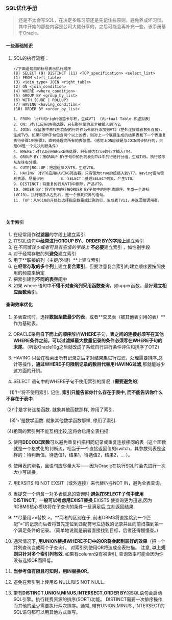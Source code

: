 ### SQL优化手册

>   ​	还是不太会写SQL，在决定多练习前还是先记住些原则，避免养成坏习惯。其中开始的那些内容是公司大佬分享的，之后可能会再补充一些，该手册基于Oracle。

#### 一些基础知识

1.  SQL的执行流程：

    ```
    //下面语句前的标号表示执行顺序
    (8) SELECT (9) DISTINCT (11) <TOP_specification> <select_list> 
    (1) FROM <left_table>
    (3) <join_type> JOIN <right_table> 
    (2) ON <join_condition>
    (4) WHERE <where_condition> 
    (5) GROUP BY <group_by_list> 
    (6) WITH {CUBE | ROLLUP} 
    (7) HAVING <having_condition> 
    (10) ORDER BY <order_by_list>

    1. FROM: left和right做笛卡尔积，生成VT1 （Virtual Table 即虚拟表）
    2. ON: 对VT1应用ON筛选器，只有那些使为真才被插入到TV2。
    3. JOIN: 保留表中未找到匹配的行将作为外部行添加到VT2（左外连接或者右外连接），生成TV3。如果FROM子句包含两个以上的表，则对上一个联接生成的结果表和下一个表重复执行步骤1到步骤3，直到处理完所有的表位置。(感觉上ON应该是与JOIN同步执行的，只是ON是一个先决判断条件)
    4. WHERE：对TV3应用WHERE筛选器，只有使为true的行才插入TV4。
    5. GROUP BY：按GROUP BY子句中的列列表对TV4中的行进行分组，生成TV5。执行顺序从左往右分组。
    6. CUTE|ROLLUP：把超组插入VT5，生成VT6。
    7. HAVING：对VT6应用HAVING筛选器，只有使为true的组插入到VT7。Having语句很耗资源，尽量少用　　    8. SELECT：处理SELECT列表，产生VT8。
    9. DISTINCT：将重复的行从VT8中删除，产品VT9。
    10. ORDER BY：将VT9中的行按ORDER BY子句中的列列表顺序，生成一个游标(VC10)。执行顺序从左到右，是一个很耗资源的语句。
    11. TOP：从VC10的开始处选择指定数量或比例的行，生成表TV11，并返回给调用者。
    ```

    ​

#### 关于索引

1.  在经常用作**过滤器**的字段上建立索引
2.  在SQL语句中**经常进行GROUP BY、ORDER BY的字段上**建立索引
3.  在*不同值较少或者可具有空值的字段上* **不必要**建立索引 ，如性别字段
4.  对于经常存取的列**避免**建立索引
5.  用于**联接的列（主键/外键）**上建立索引
6.  在**经常存取的多个列**上建立**复合索引**，但要注意复合索引的建立顺序要按照使用的频度来确定
7.  把索引建到**不同的表空间**中
8.  如果 where 语句中**不得不对查询列采用函数查询**，如upper函数，最好**建立相应函数索引**。

#### 查询效率优化

1.  多表查询时，选择**数据条数最少的表**，或者**交叉表（被其他表引用的表）**作为基础表。

2.  ORACLE采用**自下而上的顺序**解析**WHERE**子句，**表之间的连接必须写在其他WHERE条件之前，可以过滤掉最大数量记录的条件必须写在WHERE子句的末尾**。（听说Oracle10g之后就改成了系统自行进行条件评估和排序了OTZ）

3.  HAVING 只会在检索出所有记录之后才对结果集进行过滤，处理需要排序,总计等操作，**通过WHERE子句限制记录的数目代替用HAVING过滤**,那就能减少这方面的开销。

4.  SELECT 语句中的WHERE子句不使用索引的情况（**需要避免的**）

    (1)‘!=’将不使用索引. 记住, **索引只能告诉你什么存在于表中, 而不能告诉你什么不存在于表中**. 

​    (2)‘||’是字符连接函数. 就象其他函数那样, 停用了索引. 

    (3)‘+’是数学函数. 就象其他数学函数那样, 停用了索引. 

​    (4)相同的索引列不能互相比较,这将会启用全表扫描.


5.  使用**DECODE函数**可以避免重复扫描相同记录或重复连接相同的表（这个函数就是一个格式化的判断流，相当于一个直接返回值的switch，其参数列表是这样的：待判断值，待选值1，结果1，待选值2，结果2，... ）。

6.  使用表的别名，且语句应尽量大写——因为Oracle在执行SQL时会先进行一次大小写转换。

7.  用EXSITS 和 NOT EXSIT（或外连接）来代替IN与NOT IN，避免全表查询。

8.  当提交一个包含一对多表信息的查询时,**避免在SELECT子句中使用DISTINCT，一般可以考虑用EXIST替换**,EXISTS 使查询更为迅速,因为RDBMS核心模块将在子查询的条件一旦满足后,立刻返回结果. 

9.  **尽量用>=替换 >。**两者的区别在于, 前者DBMS将直接跳到一个匹配“=”的记录而后者将首先定位到匹配符号左边数的记录并且向前扫描到第一个满足条件的记录。（简单地说就是前者直接找到目标，后者还得慢慢查。）

10.  通常情况下, **用UNION替换WHERE子句中的OR将会起到较好的效果**（把一个并列查询变成两个子查询）。 对索引列使用OR将造成全表扫描。 注意, **以上规则只针对多个索引列有效**. 如果有column没有被索引, 查询效率可能会因为你没有选择OR而降低。

11.  **当参考值有限且可知时，用IN替换OR**。

12.  避免在索引列上使用IS NULL和IS NOT NULL。

13.  带有**DISTINCT**,**UNION**,**MINUS**,**INTERSECT**,**ORDER BY**的SQL语句会启动SQL引擎。执行耗费资源的排序(SORT)功能。 DISTINCT需要一次排序操作, 而其他的至少需要执行两次排序。通常, 带有UNION,MINUS , INTERSECT的SQL语句都可以用其他方式重写。
